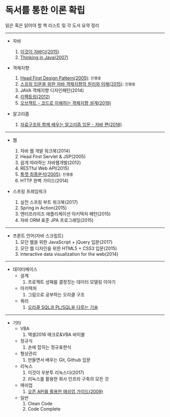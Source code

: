 독서를 통한 이론 확립
=======
읽은 혹은 읽어야 할 책 리스트 및 각 도서 요약 정리
- - - -

* 자바
	1. [이것이 자바다(2015)](https://github.com/nara1030/ThisIsJava/blob/master/README.md)
	2. [Thinking in Java(2007)](https://github.com/nara1030/thinkingInJava/blob/master/README.md)
	
* 객체지향
	1. [Head First Design Pattern(2005)](https://github.com/nara1030/TIL/blob/master/docs/study/designPattern/README.md): `진행중`
	2. [스프링 입문을 위한 자바 객체지향의 원리와 이해(2015)](https://github.com/nara1030/spring-basic/blob/master/book/oop_for_spring_jmkim/README.md): `진행중`
	3. JAVA 객체지향 디자인패턴(2014)
	4. [리팩토링(2012)](https://github.com/nara1030/Refactoring/blob/master/README.md)
	5. [오브젝트 - 코드로 이해하는 객체지향 설계(2019)](https://github.com/nara1030/TIL/blob/master/docs/book/object.md)

* 알고리즘
	1. [자료구조와 함께 배우는 알고리즘 입문 - 자바 편(2018)](https://github.com/nara1030/Algorithm/blob/master/doIt_AlgorithmWithDataStructure/README.md)

- - - -

* 웹
	1. 자바 웹 개발 워크북(2014)
	2. Head First Servlet & JSP(2005)
	3. 쉽게 따라하는 자바웹개발(2012)
	4. RESTful Web API(2015)
	5. [톰캣 최종분석(2005)](./book/how_tomcat_works/README.md): `진행중`
	6. HTTP 완벽 가이드(2014)

* 스프링 프레임워크
	1. 실전 스프링 부트 워크북(2017)
	2. Spring in Action(2015)
	3. 엔터프라이즈 애플리케이션 아키텍처 패턴(2015)
	4. 자바 ORM 표준 JPA 프로그래밍(2015)

- - - -

* 프론트 언어(자바 스크립트)
	1. 모던 웹을 위한 JavaScript + jQuery 입문(2017)
	2. 모던 웹 디자인을 위한 HTML5 + CSS3 입문(2015)
	3. Interactive data visualization for the web(2014)

- - - -

* 데이터베이스
	* 설계
		1. 프로젝트 성패를 결정짓는 데이터 모델링 이야기
	* 아키텍처
		1. 그림으로 공부하는 오라클 구조
	* 쿼리
		1. [오라클 SQL과 PL/SQL을 다루는 기술](https://github.com/nara1030/pl-sql/blob/master/README.md)

- - - -

* 기타
	* VBA
		1. 엑셀2016 매크로&VBA 바이블
	* 정규식
		1. 손에 잡히는 정규표현식
	* 형상관리
		1. 만들면서 배우는 Git, Github 입문
	* 리눅스
		1. 이것이 우분투 리눅스다(2017)
		2. 리눅스를 활용한 회사 인프라 구축의 모든 것
	* 매쉬업
		1. [오픈 API를 활용한 매쉬업 가이드(2009)](./book/mashup_guide_for_open_api/README.md)
	* 일반
		1. Clean Code
		2. Code Complete